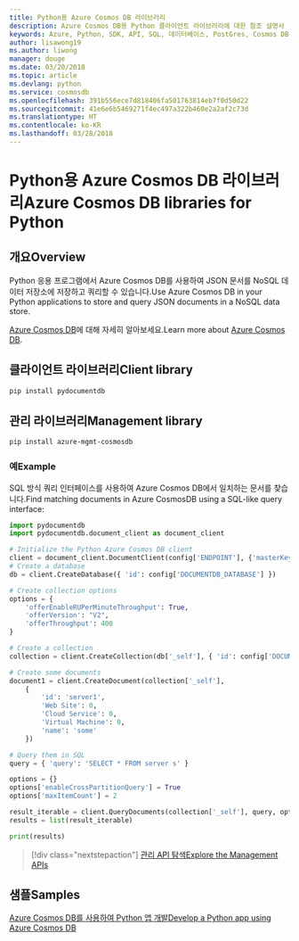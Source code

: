 ```yaml
---
title: Python용 Azure Cosmos DB 라이브러리
description: Azure Cosmos DB용 Python 클라이언트 라이브러리에 대한 참조 설명서
keywords: Azure, Python, SDK, API, SQL, 데이터베이스, PostGres, Cosmos DB, NoSQL
author: lisawong19
ms.author: liwong
manager: douge
ms.date: 03/20/2018
ms.topic: article
ms.devlang: python
ms.service: cosmosdb
ms.openlocfilehash: 391b556ece7d818406fa501763814eb7f0d50d22
ms.sourcegitcommit: 41e6e6b5469271f4ec497a322b460e2a2af2c73d
ms.translationtype: HT
ms.contentlocale: ko-KR
ms.lasthandoff: 03/28/2018
---
```

# <a name="azure-cosmos-db-libraries-for-python"></a><span data-ttu-id="08da7-104">Python용 Azure Cosmos DB 라이브러리</span><span class="sxs-lookup"><span data-stu-id="08da7-104">Azure Cosmos DB libraries for Python</span></span>

## <a name="overview"></a><span data-ttu-id="08da7-105">개요</span><span class="sxs-lookup"><span data-stu-id="08da7-105">Overview</span></span>

<span data-ttu-id="08da7-106">Python 응용 프로그램에서 Azure Cosmos DB를 사용하여 JSON 문서를 NoSQL 데이터 저장소에 저장하고 쿼리할 수 있습니다.</span><span class="sxs-lookup"><span data-stu-id="08da7-106">Use Azure Cosmos DB in your Python applications to store and query JSON documents in a NoSQL data store.</span></span>

<span data-ttu-id="08da7-107">[Azure Cosmos DB](https://docs.microsoft.com/azure/cosmos-db/introduction)에 대해 자세히 알아보세요.</span><span class="sxs-lookup"><span data-stu-id="08da7-107">Learn more about [Azure Cosmos DB](https://docs.microsoft.com/azure/cosmos-db/introduction).</span></span>

## <a name="client-library"></a><span data-ttu-id="08da7-108">클라이언트 라이브러리</span><span class="sxs-lookup"><span data-stu-id="08da7-108">Client library</span></span>
 ```bash
pip install pydocumentdb
 ```

## <a name="management-library"></a><span data-ttu-id="08da7-109">관리 라이브러리</span><span class="sxs-lookup"><span data-stu-id="08da7-109">Management library</span></span>
```bash
pip install azure-mgmt-cosmosdb
```

### <a name="example"></a><span data-ttu-id="08da7-110">예</span><span class="sxs-lookup"><span data-stu-id="08da7-110">Example</span></span>

<span data-ttu-id="08da7-111">SQL 방식 쿼리 인터페이스를 사용하여 Azure Cosmos DB에서 일치하는 문서를 찾습니다.</span><span class="sxs-lookup"><span data-stu-id="08da7-111">Find matching documents in Azure CosmosDB using a SQL-like query interface:</span></span>

```python
import pydocumentdb
import pydocumentdb.document_client as document_client

# Initialize the Python Azure Cosmos DB client
client = document_client.DocumentClient(config['ENDPOINT'], {'masterKey': config['MASTERKEY']})
# Create a database
db = client.CreateDatabase({ 'id': config['DOCUMENTDB_DATABASE'] })

# Create collection options
options = {
    'offerEnableRUPerMinuteThroughput': True,
    'offerVersion': "V2",
    'offerThroughput': 400
}

# Create a collection
collection = client.CreateCollection(db['_self'], { 'id': config['DOCUMENTDB_COLLECTION'] }, options)

# Create some documents
document1 = client.CreateDocument(collection['_self'],
    { 
        'id': 'server1',
        'Web Site': 0,
        'Cloud Service': 0,
        'Virtual Machine': 0,
        'name': 'some' 
    })

# Query them in SQL
query = { 'query': 'SELECT * FROM server s' }    

options = {} 
options['enableCrossPartitionQuery'] = True
options['maxItemCount'] = 2

result_iterable = client.QueryDocuments(collection['_self'], query, options)
results = list(result_iterable)

print(results)
```
> [!div class="nextstepaction"]
> [<span data-ttu-id="08da7-112">관리 API 탐색</span><span class="sxs-lookup"><span data-stu-id="08da7-112">Explore the Management APIs</span></span>](/python/api/overview/azure/cosmosdb/management)

## <a name="samples"></a><span data-ttu-id="08da7-113">샘플</span><span class="sxs-lookup"><span data-stu-id="08da7-113">Samples</span></span>

[<span data-ttu-id="08da7-114">Azure Cosmos DB를 사용하여 Python 앱 개발</span><span class="sxs-lookup"><span data-stu-id="08da7-114">Develop a Python app using Azure Cosmos DB</span></span>](https://azure.microsoft.com/resources/samples/azure-cosmos-db-documentdb-python-getting-started/)



